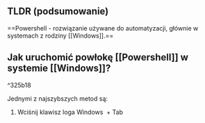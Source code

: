 ## TLDR (podsumowanie)
==Powershell - rozwiązanie używane do automatyzacji, głównie w systemach z rodziny [[Windows]].==

## Jak uruchomić powłokę [[Powershell]] w  systemie [[Windows]]?

^325b18

Jednymi z najszybszych metod są:
1. Wciśnij klawisz loga Windows  + Tab
